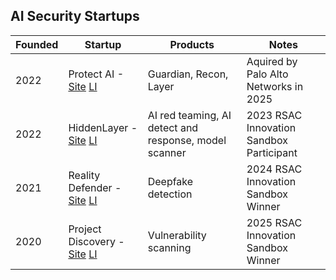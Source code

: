 ## AI Security Startups

| Founded | Startup | Products | Notes |
| --- | --- | --- | --- |
|2022 | Protect AI - [Site](https://protectai.com/) [LI](https://www.linkedin.com/company/protect-ai/about/) | Guardian, Recon, Layer | Aquired by Palo Alto Networks in 2025 |
| 2022 | HiddenLayer - [Site](https://hiddenlayer.com) [LI](https://www.linkedin.com/company/hiddenlayersec/) | AI red teaming, AI detect and response, model scanner | 2023 RSAC Innovation Sandbox Participant |
| 2021 | Reality Defender - [Site](https://www.realitydefender.com/) [LI](https://www.linkedin.com/company/reality-defender/) | Deepfake detection | 2024 RSAC Innovation Sandbox Winner |
| 2020 | Project Discovery - [Site](https://projectdiscovery.io/) [LI](https://www.linkedin.com/company/projectdiscovery/) | Vulnerability scanning | 2025 RSAC Innovation Sandbox Winner |
